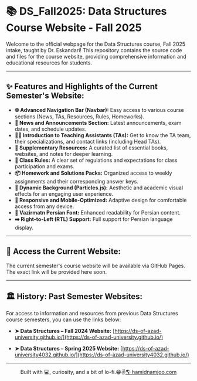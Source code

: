# 📚 DS_Fall2025: Data Structures Course Website - Fall 2025

Welcome to the official webpage for the Data Structures course, Fall 2025 intake, taught by Dr. Eskandari! This repository contains the source code and files for the course website, providing comprehensive information and educational resources for students.

---

## ✨ Features and Highlights of the Current Semester's Website:

* **🌐 Advanced Navigation Bar (Navbar):** Easy access to various course sections (News, TAs, Resources, Rules, Homeworks).
* **📢 News and Announcements Section:** Latest announcements, exam dates, and schedule updates.
* **🧑‍🏫 Introduction to Teaching Assistants (TAs):** Get to know the TA team, their specializations, and contact links (including Head TAs).
* **📖 Supplementary Resources:** A curated list of essential books, websites, and notes for deeper learning.
* **📜 Class Rules:** A clear set of regulations and expectations for class participation and exams.
* **📦 Homework and Solutions Packs:** Organized access to weekly assignments and their corresponding answer keys.
* **🌌 Dynamic Background (Particles.js):** Aesthetic and academic visual effects for an engaging user experience.
* **📱 Responsive and Mobile-Optimized:** Adaptive design for comfortable access from any device.
* **📝 Vazirmatn Persian Font:** Enhanced readability for Persian content.
* **➡️ Right-to-Left (RTL) Support:** Full support for Persian language display.

---

## 🚀 Access the Current Website:

The current semester's course website will be available via GitHub Pages. The exact link will be provided here soon.

---

## 🏛️ History: Past Semester Websites:

For access to information and resources from previous Data Structures course semesters, you can use the links below:

* **➤ Data Structures – Fall 2024 Website:**
    [https://ds-of-azad-university.github.io/](https://ds-of-azad-university.github.io/)

* **➤ Data Structures – Spring 2025 Website:**
    [https://ds-of-azad-university4032.github.io/](https://ds-of-azad-university4032.github.io/)

---

<p align="center">Built with 💻, curiosity, and a bit of lo-fi.😁✌️<a href="https://hamidnamjoo.com" target="_blank">🌎 hamidnamjoo.com</a></p>
